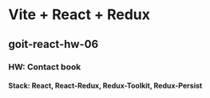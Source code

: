 # Vite + React + Redux
## goit-react-hw-06
### HW: Contact book
#### Stack: React, React-Redux, Redux-Toolkit, Redux-Persist
